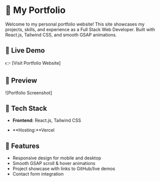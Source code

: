 # 💼 My Portfolio

Welcome to my personal portfolio website! This site showcases my projects, skills, and experience as a Full Stack Web Developer. Built with React.js, Tailwind CSS, and smooth GSAP animations.

## 🔗 Live Demo

👉 [Visit Portfolio Website]

## 📸 Preview

![Portfolio Screenshot]

## 🚀 Tech Stack

- **Frontend:** React.js, Tailwind CSS

- **Hosting:**Vercel 

## 📁 Features

- Responsive design for mobile and desktop
- Smooth GSAP scroll & hover animations
- Project showcase with links to GitHub/live demos
- Contact form integration





